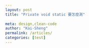 ```yaml
---
layout: post
title: "Private void static 要怎麼測"
 
meta: design,clean-code
author: "Kai-Sheng"
permalink: /articles/ 
categories: [test]
--- 
```


 